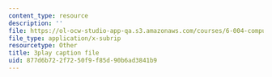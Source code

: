 ```yaml
---
content_type: resource
description: ''
file: https://ol-ocw-studio-app-qa.s3.amazonaws.com/courses/6-004-computation-structures-spring-2017/877d6b722f7250f9f85d90b6ad3841b9_Sj18t7hdbt8.srt
file_type: application/x-subrip
resourcetype: Other
title: 3play caption file
uid: 877d6b72-2f72-50f9-f85d-90b6ad3841b9
---
```

